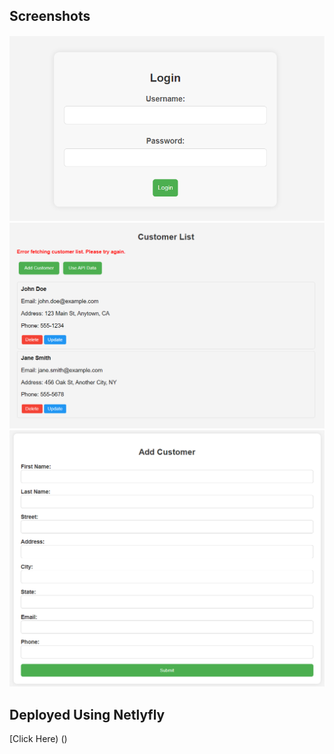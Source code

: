 ## Screenshots

![Login](Images/login.png)
![Customers List](Images/Customerslist.png)
![Add Customers](Images/addcustomers.png)


## Deployed Using Netlyfly
[Click Here) ()
